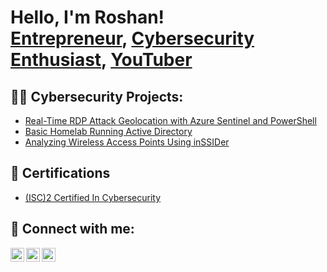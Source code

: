 <h1>Hello, I'm Roshan! <br/><a href="https://channelsincubator.com/">Entrepreneur</a>, <a href="https://www.linkedin.com/in/MohammedRoshanZameer/">Cybersecurity Enthusiast</a>, <a href="https://www.youtube.com/@rzyoutubeautomation">YouTuber</a></h1>

<h2>👨‍💻 Cybersecurity Projects:</h2>

- [Real-Time RDP Attack Geolocation with Azure Sentinel and PowerShell](https://github.com/roshanzameer01/RDPAttack-Monitoring-With-AzureSentinel)
- [Basic Homelab Running Active Directory](https://github.com/roshanzameer01/ActiveDirectoryLab)
- [Analyzing Wireless Access Points Using inSSIDer](https://github.com/roshanzameer01/AnalyzingWirelessAccessPoint)


<h2>📄 Certifications</h2>

- [(ISC)2 Certified In Cybersecurity](https://www.credly.com/badges/305e09f2-1bf7-4f70-a461-46f8a5c8b74b/public_url)
  

<h2> 🤳 Connect with me:</h2>

[<img align="left" alt="RoshanZameer | YouTube" width="22px" src="https://cdn.jsdelivr.net/npm/simple-icons@v3/icons/youtube.svg" />][youtube]
[<img align="left" alt="RoshanZameer | LinkedIn" width="22px" src="https://cdn.jsdelivr.net/npm/simple-icons@v3/icons/linkedin.svg" />][linkedin]
[<img align="left" alt="RoshanZameer | Instagram" width="22px" src="https://cdn.jsdelivr.net/npm/simple-icons@v3/icons/instagram.svg" />][instagram]

[youtube]: https://www.youtube.com/@rzyoutubeautomation/
[instagram]: https://www.instagram.com/roshanzameer.yt/
[linkedin]: https://www.linkedin.com/in/MohammedRoshanZameer/

